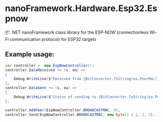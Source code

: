 ﻿# nanoFramework.Hardware.Esp32.Espnow
📦 .NET nanoFramework class library for the ESP-NOW (connectionless Wi-Fi communication protocol) for ESP32 targets

## Example usage:

```csharp
var controller =  new EspNowController();
controller.DataReceived += (s, ea) =>
{
    Debug.WriteLine($"Received from {BitConverter.ToString(ea.PeerMac)} {ea.DataLen} bytes: {BitConverter.ToString(ea.Data)}");
};
controller.DataSent += (s, ea) =>
{
    Debug.WriteLine($"Status of sending to {BitConverter.ToString(ea.PeerMac)}: {ea.Status}");
};

controller.AddPeer(EspNowController.BROADCASTMAC, 0);
controller.Send(EspNowController.BROADCASTMAC, new byte[] { 1, 2, 3}, 3);
```
